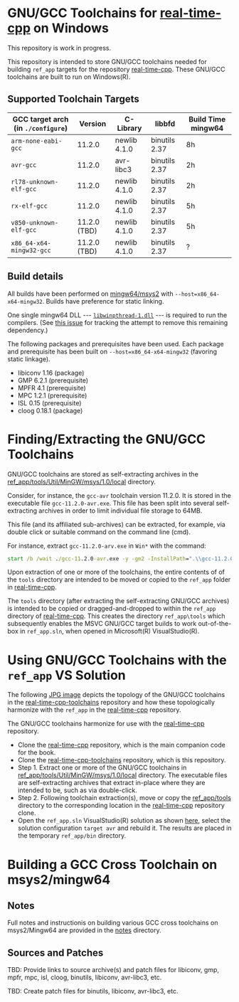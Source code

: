 # GNU/GCC Toolchains for [real-time-cpp](https://github.com/ckormanyos/real-time-cpp) on Windows

This repository is work in progress.

This repository is intended to store GNU/GCC toolchains needed
for building `ref_app` targets for the repository
[real-time-cpp](https://github.com/ckormanyos/real-time-cpp).
These GNU/GCC toolchains are built to run on Windows(R).

## Supported Toolchain Targets

| GCC target arch (in `./configure`)    | Version       | C-Library     | libbfd          | Build Time mingw64  |
| ------------------------------------- | ------------- | ------------- | --------------- | ------------------- |
| `arm-none-eabi-gcc`                   | 11.2.0        | newlib 4.1.0  | binutils 2.37   | 8h                  |
| `avr-gcc`                             | 11.2.0        | avr-libc3     | binutils 2.37   | 2h                  |
| `rl78-unknown-elf-gcc`                | 11.2.0        | newlib 4.1.0  | binutils 2.37   | 2h                  |
| `rx-elf-gcc`                          | 11.2.0        | newlib 4.1.0  | binutils 2.37   | 5h                  |
| `v850-unknown-elf-gcc`                | 11.2.0 (TBD)  | newlib 4.1.0  | binutils 2.37   | 5h                  |
| `x86_64-x64-mingw32-gcc`              | 11.2.0 (TBD)  | newlib 4.1.0  | binutils 2.37   | ?                   |

## Build details

All builds have been performed on [mingw64/msys2](https://www.msys2.org)
with `--host=x86_64-x64-mingw32`. Builds have preference for static linking.

One single mingw64 DLL --- [`libwinpthread-1.dll`](https://github.com/ckormanyos/real-time-cpp-toolchains/tree/master/ref_app) ---
is required to run the compilers. (See [this issue](https://github.com/ckormanyos/real-time-cpp-toolchains/issues/2)
for tracking the attempt to remove this remaining dependency.)

The following packages and prerequisites have been used.
Each package and prerequisite has been built on `--host=x86_64-x64-mingw32`
(favoring static linkage).
  - libiconv 1.16 (package)
  - GMP 6.2.1 (prerequisite)
  - MPFR 4.1 (prerequisite)
  - MPC 1.2.1 (prerequisite)
  - ISL 0.15 (prerequisite)
  - cloog 0.18.1 (package)

# Finding/Extracting the GNU/GCC Toolchains

GNU/GCC toolchains are stored as self-extracting archives in the
[ref_app/tools/Util/MinGW/msys/1.0/local](./ref_app/tools/Util/MinGW/msys/1.0/local)
directory.

Consider, for instance, the `gcc-avr` toolchain version 11.2.0.
It is stored in the executable file `gcc-11.2.0-avr.exe`.
This file has been split into several self-extracting
archives in order to limit individual file storage to 64MB.

This file (and its affiliated sub-archives) can be extracted,
for example, via double click or suitable command
on the command line (cmd).

For instance, extract `gcc-11.2.0-arv.exe` in `Win*` with the command:

```cmd
start /b /wait ./gcc-11.2.0-avr.exe -y -gm2 -InstallPath=".\\gcc-11.2.0-avr"
```

Upon extraction of one or more of the toolchains,
the entire contents of of the `tools` directory are intended
to be moved or copied to the `ref_app` folder in
[real-time-cpp](https://github.com/ckormanyos/real-time-cpp).

The `tools` directory (after extracting the self-extracting GNU/GCC archives)
is intended to be copied or dragged-and-dropped to within the `ref_app`
directory of [real-time-cpp](https://github.com/ckormanyos/real-time-cpp).
This creates the directory `ref_app\tools` which subsequently
enables the MSVC GNU/GCC target builds to work out-of-the-box in `ref_app.sln`,
when opened in Microsoft(R) VisualStudio(R).

# Using GNU/GCC Toolchains with the `ref_app` VS Solution

The following [JPG image](./images/real-time-cpp-toolchains.jpg)
depicts the topology of the GNU/GCC toolchains in the
[real-time-cpp-toolchains](https://github.com/ckormanyos/real-time-cpp-toolchains)
repository and how these topologically harmonize with the `ref_app`
in the [real-time-cpp](https://github.com/ckormanyos/real-time-cpp) repository.

The GNU/GCC toolchains harmonize for use with the [real-time-cpp](https://github.com/ckormanyos/real-time-cpp) repository.
  - Clone the [real-time-cpp](https://github.com/ckormanyos/real-time-cpp) repository, which is the main companion code for the book.
  - Clone the [real-time-cpp-toolchains](https://github.com/ckormanyos/real-time-cpp-toolchains) repository, which is this repository.
  - Step 1. Extract one or more of the GNU/GCC toolchains in [ref_app/tools/Util/MinGW/msys/1.0/local](./ref_app/tools/Util/MinGW/msys/1.0/local) directory. The executable files are self-extracting archives that extract in-place where they are intended to be, such as via double-click.
  - Step 2. Following toolchain extraction(s), move or copy the [ref_app/tools](./ref_app/tools) directory to the corresponding location in the [real-time-cpp](https://github.com/ckormanyos/real-time-cpp) repository clone.
  - Open the `ref_app.sln` VisualStudio(R) solution as shown [here](./images/real-time-cpp-target-avr-build.jpg), select the solution configuration `target avr` and rebuild it. The results are placed in the temporary `ref_app/bin` directory.

# Building a GCC Cross Toolchain on msys2/mingw64

## Notes

Full notes and instructionis on building various GCC cross toolchains
on msys2/Mingw64 are provided in the [notes](./notes) directory.

## Sources and Patches

TBD: Provide links to source archive(s) and patch files for
libiconv, gmp, mpfr, mpc, isl, cloog, binutils, libiconv, avr-libc3, etc.

TBD: Create patch files for binutils, libiconv, avr-libc3, etc.

